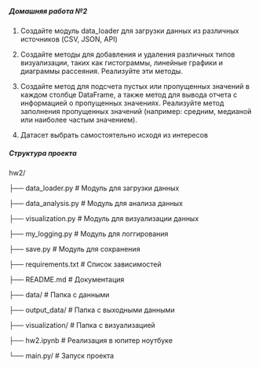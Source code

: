 ##### Домашняя работа №2
  
1. Создайте модуль data_loader для загрузки данных из различных источников (CSV, JSON, API)
    
2. Создайте методы для добавления и удаления различных типов визуализации, таких как гистограммы, линейные графики и диаграммы рассеяния. Реализуйте эти методы.

3. Создайте метод для подсчета пустых или пропущенных значений в каждом столбце DataFrame, а также метод для вывода отчета с информацией о пропущенных значениях.
   Реализуйте метод заполнения пропущенных значений (например: средним, медианой или наиболее частым значением).

5. Датасет выбрать самостоятельно исходя из интересов

##### Структура проекта

hw2/

├── data_loader.py # Модуль для загрузки данных

├── data_analysis.py # Модуль для анализа данных

├── visualization.py # Модуль для визуализации данных

├── my_logging.py # Модуль для логгирования

├── save.py # Модуль для сохранения

├── requirements.txt # Список зависимостей

├── README.md # Документация

├── data/ # Папка с данными

├── output_data/ # Папка с выходными данными

├── visualization/ # Папка с визуализацией

├── hw2.ipynb # Реализация в юпитер ноутбуке

└── main.py/ # Запуск проекта
